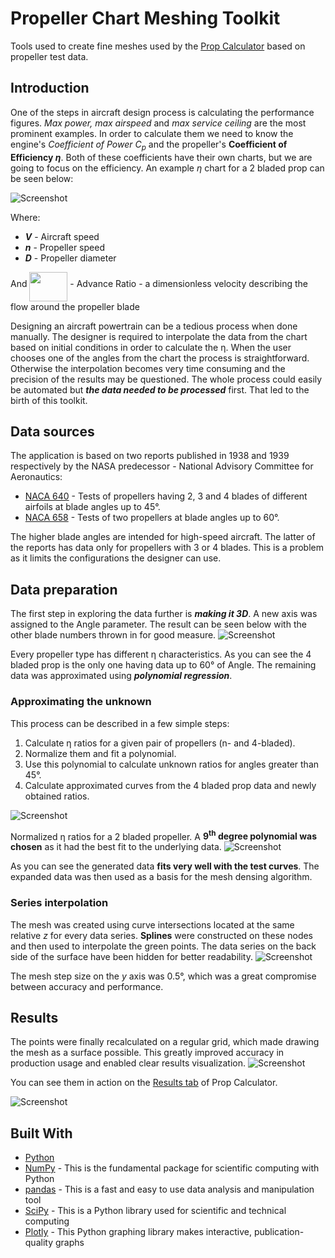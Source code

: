 # Propeller Chart Meshing Toolkit
Tools used to create fine meshes used by the [Prop Calculator](https://propellers.herokuapp.com/) based on propeller test data.

## Introduction
One of the steps in aircraft design process is calculating the performance figures. 
*Max power, max airspeed* and *max service ceiling* are the most prominent examples. 
In order to calculate them we need to know the engine's *Coefficient of Power C<sub>p</sub>* and the propeller's **Coefficient of Efficiency *&eta;***.
Both of these coefficients have their own charts, but we are going to focus on the efficiency.
An example *&eta;* chart for a 2 bladed prop can be seen below:

![Screenshot](docs/images/eff_chart.png)

Where:
  - ***V*** - Aircraft speed
  - ***n*** - Propeller speed
  - ***D*** - Propeller diameter

And <img src="https://github.com/adamsmietanka/propeller-mesher/blob/master/docs/images/eqn.svg?invert_in_darkmode" align=middle width=60.95258729999998pt height=47.10651659999999pt/> - Advance Ratio - a dimensionless velocity describing the flow around the propeller blade

Designing an aircraft powertrain can be a tedious process when done manually. 
The designer is required to interpolate the data from the chart based on initial conditions in order to calculate the &eta;.
When the user chooses one of the angles from the chart the process is straightforward.
Otherwise the interpolation becomes very time consuming and the precision of the results may be questioned.
The whole process could easily be automated but ***the data needed to be processed*** first.
That led to the birth of this toolkit.

## Data sources
The application is based on two reports published in 1938 and 1939 respectively by the NASA predecessor - National Advisory Committee for Aeronautics:
  * [NACA 640](http://naca.central.cranfield.ac.uk/reports/1938/naca-report-640.pdf) - 
  Tests of propellers having 2, 3 and 4 blades of different airfoils at blade angles up to 45°.
  * [NACA 658](http://naca.central.cranfield.ac.uk/reports/1939/naca-report-658.pdf) - Tests of two propellers at blade angles up to 60°.

The higher blade angles are intended for high-speed aircraft. 
The latter of the reports has data only for propellers with 3 or 4 blades. 
This is a problem as it limits the configurations the designer can use.

## Data preparation
The first step in exploring the data further is ***making it 3D***.
A new axis was assigned to the Angle parameter. 
The result can be seen below with the other blade numbers thrown in for good measure.
![Screenshot](docs/images/eff_plotted.png)

Every propeller type has different &eta; characteristics. 
As you can see the 4 bladed prop is the only one having data up to 60° of Angle.
The remaining data was approximated using ***polynomial regression***.

### Approximating the unknown
This process can be described in a few simple steps:
  1. Calculate &eta; ratios for a given pair of propellers (n- and 4-bladed).
  2. Normalize them and fit a polynomial.
  3. Use this polynomial to calculate unknown ratios for angles greater than 45°.
  4. Calculate approximated curves from the 4 bladed prop data and newly obtained ratios.

![Screenshot](docs/images/eff_fit.png)

Normalized &eta; ratios for a 2 bladed propeller.
A **9<sup>th</sup> degree polynomial was chosen** as it had the best fit to the underlying data.
![Screenshot](docs/images/eff_curves.png)

As you can see the generated data **fits very well with the test curves**.
The expanded data was then used as a basis for the mesh densing algorithm. 

### Series interpolation
The mesh was created using curve intersections located at the same relative *z* for every data series. 
**Splines** were constructed on these nodes and then used to interpolate the green points. 
The data series on the back side of the surface have been hidden for better readability.
![Screenshot](docs/images/eff_densing.png)

The mesh step size on the *y* axis was 0.5°, which was a great compromise between accuracy and performance.

## Results
The points were finally recalculated on a regular grid, which made drawing the mesh as a surface possible.
This greatly improved accuracy in production usage and enabled clear results visualization.
![Screenshot](docs/images/eff_surface.png)

You can see them in action on the [Results tab](https://propellers.herokuapp.com/results) of Prop Calculator.

![Screenshot](docs/images/app.png)

## Built With
* [Python](https://www.python.org/)
* [NumPy](https://numpy.org/) - This is the fundamental package for scientific computing with Python
* [pandas](https://pandas.pydata.org/) - This is a fast and easy to use data analysis and manipulation tool
* [SciPy](http://scipy.org/) - This is a Python library used for scientific and technical computing
* [Plotly](http://plotly.com/) - This Python graphing library makes interactive, publication-quality graphs
